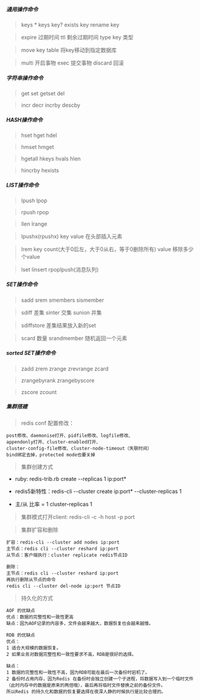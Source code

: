 ##### 通用操作命令

>keys *  keys key? exists key rename key

>expire 过期时间 ttl 剩余过期时间 type key 类型

>move key table 将key移动到指定数据库

>multi 开启事物  exec 提交事物  discard 回滚

##### 字符串操作命令
>get set getset del

>incr decr incrby descby

##### HASH操作命令
>hset hget hdel

>hmset hmget

>hgetall hkeys hvals hlen

>hincrby hexists

##### LIST操作命令

>lpush lpop

>rpush rpop

>llen lrange

>lpushx(rpushx) key value 在头部插入元素

>lrem key count(大于0后左，大于0从右，等于0删除所有) value 移除多少个value

>lset linsert rpoplpush(消息队列)


##### SET操作命令

>sadd srem smembers sismember

>sdiff 差集 sinter 交集 sunion 并集

>sdiffstore 差集结果放入新的set

>scard 数量 srandmember 随机返回一个元素


##### sorted SET操作命令

>zadd zrem zrange zrevrange zcard

>zrangebyrank zrangebyscore

>zscore zcount

##### 集群搭建
>redis conf 配置修改：

    post修改、daemonise打开、pidfile修改、logfile修改、
    appendonly打开、cluster-enabled打开、
    cluster-config-file修改、cluster-node-timeout（失联时间）
    bind绑定去掉，protected mode也要关掉

>集群创建方式

+ ruby: redis-trib.rb create --replicas 1 ip:port*
- redis5新特性：redis-cli --cluster create ip:port* --cluster-replicas 1
+ 主/从 比率 = 1 cluster-replicas 1

>集群模式打开client:
    redis-cli -c -h host -p port

>集群扩容和删除

    扩容：redis-cli --cluster add nodes ip:port
    主节点：redis cli --cluster reshard ip:port
    从节点：客户端执行：cluster replicate redis节点ID

    删除：
    主节点：redis cli --cluster reshard ip:port
    再执行删除从节点的命令
    redis cli --cluster del-node ip:port 节点ID

>持久化的方式

    AOF 的优缺点
    优点：数据的完整性和一致性更高
    缺点：因为AOF记录的内容多，文件会越来越大，数据恢复也会越来越慢。

    RDB 的优缺点
    优点：
    1 适合大规模的数据恢复。
    2 如果业务对数据完整性和一致性要求不高，RDB是很好的选择。

    缺点：
    1 数据的完整性和一致性不高，因为RDB可能在最后一次备份时宕机了。
    2 备份时占用内存，因为Redis 在备份时会独立创建一个子进程，将数据写入到一个临时文件（此时内存中的数据是原来的两倍哦），最后再将临时文件替换之前的备份文件。
    所以Redis 的持久化和数据的恢复要选择在夜深人静的时候执行是比较合理的。




